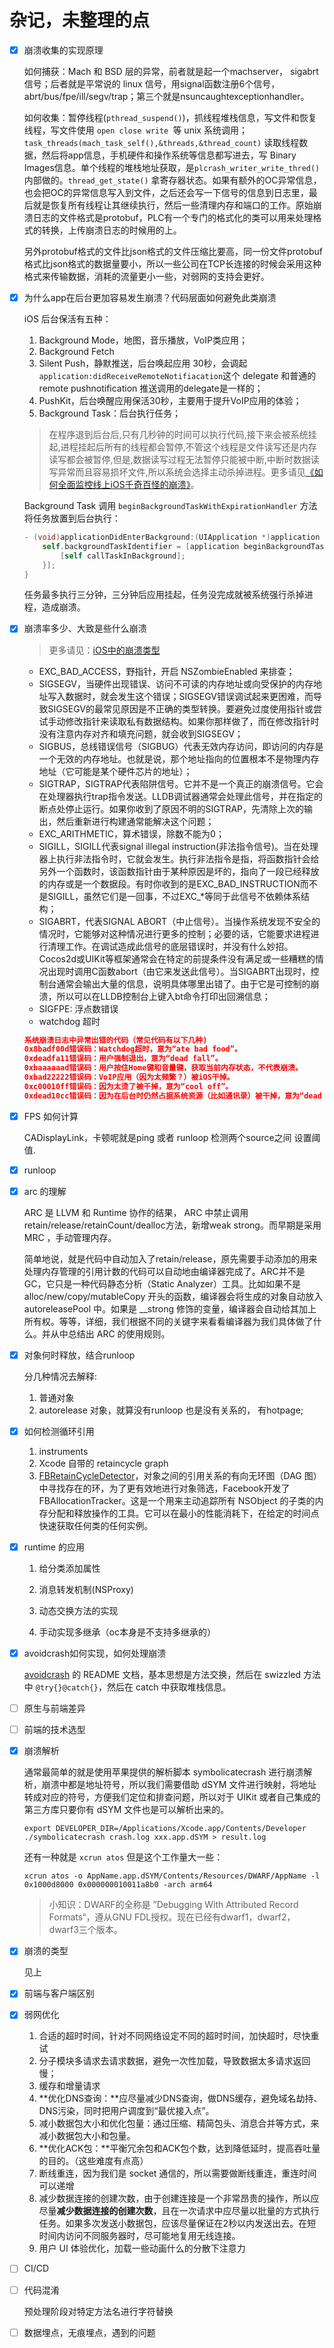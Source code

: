 # 杂记，未整理的点

* [x] 崩溃收集的实现原理

  如何捕获：Mach 和 BSD 层的异常，前者就是起一个machserver， sigabrt 信号；后者就是平常说的 linux 信号，用signal函数注册6个信号，abrt/bus/fpe/ill/segv/trap；第三个就是nsuncaughtexceptionhandler。

  如何收集：暂停线程(`pthread_suspend()`)，抓线程堆栈信息，写文件和恢复线程，写文件使用 `open close write `等 unix 系统调用；`task_threads(mach_task_self(),&threads,&thread_count)` 读取线程数据，然后将app信息，手机硬件和操作系统等信息都写进去，写 Binary Images信息。单个线程的堆栈地址获取，是`plcrash_writer_write_thred()` 内部做的。`thread_get_state()` 拿寄存器状态。如果有额外的OC异常信息，也会把OC的异常信息写入到文件，之后还会写一下信号的信息到日志里，最后就是恢复所有线程让其继续执行，然后一些清理内存和端口的工作。原始崩溃日志的文件格式是protobuf，PLC有一个专门的格式化的类可以用来处理格式的转换，上传崩溃日志的时候用的上。

  另外protobuf格式的文件比json格式的文件压缩比要高，同一份文件protobuf格式比json格式的数据量要小，所以一些公司在TCP长连接的时候会采用这种格式来传输数据，消耗的流量更小一些，对弱网的支持会更好。

* [x] 为什么app在后台更加容易发生崩溃？代码层面如何避免此类崩溃

  iOS 后台保活有五种：

  1. Background Mode，地图，音乐播放，VoIP类应用；
  2. Background Fetch
  3. Silent Push，静默推送，后台唤起应用 30秒，会调起 `application:didReceiveRemoteNotifiacation`这个 delegate 和普通的 remote pushnotification 推送调用的delegate是一样的；
  4. PushKit，后台唤醒应用保活30秒，主要用于提升VoIP应用的体验；
  5. Background Task：后台执行任务；

  > 在程序退到后台后,只有几秒钟的时间可以执行代码,接下来会被系统挂起,进程挂起后所有的线程都会暂停,不管这个线程是文件读写还是内存读写都会被暂停,但是,数据读写过程无法暂停只能被中断,中断时数据读写异常而且容易损坏文件,所以系统会选择主动杀掉进程。更多请见[《如何全面监控线上iOS千奇百怪的崩溃》](https://www.jianshu.com/p/f63cf2c8d5c5)。

  Background Task 调用 `beginBackgroundTaskWithExpirationHandler` 方法将任务放置到后台执行：

  ```objective-c
  - (void)applicationDidEnterBackground:(UIApplication *)application {
      self.backgroundTaskIdentifier = [application beginBackgroundTaskWithExpirationHandler:^{
          [self callTaskInBackground];
      }];
  }
  ```

  任务最多执行三分钟，三分钟后应用挂起，任务没完成就被系统强行杀掉进程，造成崩溃。

* [x] 崩溃率多少、大致是些什么崩溃

  >  更多请见：[iOS中的崩溃类型](https://www.jianshu.com/p/e1a3635ea30c)

  * EXC_BAD_ACCESS，野指针，开启 NSZombieEnabled 来排查；
  * SIGSEGV，当硬件出现错误、访问不可读的内存地址或向受保护的内存地址写入数据时，就会发生这个错误；SIGSEGV错误调试起来更困难，而导致SIGSEGV的最常见原因是不正确的类型转换。要避免过度使用指针或尝试手动修改指针来读取私有数据结构。如果你那样做了，而在修改指针时没有注意内存对齐和填充问题，就会收到SIGSEGV；
  * SIGBUS，总线错误信号（SIGBUG）代表无效内存访问，即访问的内存是一个无效的内存地址。也就是说，那个地址指向的位置根本不是物理内存地址（它可能是某个硬件芯片的地址）；
  * SIGTRAP，SIGTRAP代表陷阱信号。它并不是一个真正的崩溃信号。它会在处理器执行trap指令发送。LLDB调试器通常会处理此信号，并在指定的断点处停止运行。如果你收到了原因不明的SIGTRAP，先清除上次的输出，然后重新进行构建通常能解决这个问题；
  * EXC_ARITHMETIC，算术错误，除数不能为0；
  * SIGILL，SIGILL代表signal illegal instruction(非法指令信号)。当在处理器上执行非法指令时，它就会发生。执行非法指令是指，将函数指针会给另外一个函数时，该函数指针由于某种原因是坏的，指向了一段已经释放的内存或是一个数据段。有时你收到的是EXC_BAD_INSTRUCTION而不是SIGILL，虽然它们是一回事，不过EXC_*等同于此信号不依赖体系结构；
  * SIGABRT，代表SIGNAL ABORT（中止信号）。当操作系统发现不安全的情况时，它能够对这种情况进行更多的控制；必要的话，它能要求进程进行清理工作。在调试造成此信号的底层错误时，并没有什么妙招。Cocos2d或UIKit等框架通常会在特定的前提条件没有满足或一些糟糕的情况出现时调用C函数abort（由它来发送此信号）。当SIGABRT出现时，控制台通常会输出大量的信息，说明具体哪里出错了。由于它是可控制的崩溃，所以可以在LLDB控制台上键入bt命令打印出回溯信息；
  * SIGFPE: 浮点数错误
  * watchdog 超时

  ```json
  系统崩溃日志中异常出错的代码（常见代码有以下几种)
  0x8badf00d错误码：Watchdog超时，意为“ate bad food”。
  0xdeadfa11错误码：用户强制退出，意为“dead fall”。
  0xbaaaaaad错误码：用户按住Home键和音量键，获取当前内存状态，不代表崩溃。
  0xbad22222错误码：VoIP应用（因为太频繁？）被iOS干掉。
  0xc00010ff错误码：因为太烫了被干掉，意为“cool off”。
  0xdead10cc错误码：因为在后台时仍然占据系统资源（比如通讯录）被干掉，意为“dead lock”。
  ```

  

* [x] FPS 如何计算

  CADisplayLink，卡顿呢就是ping 或者 runloop 检测两个source之间 设置阈值.

* [x] runloop

* [x] arc 的理解

  ARC 是 LLVM 和 Runtime 协作的结果， ARC 中禁止调用retain/release/retainCount/dealloc方法，新增weak strong。而早期是采用 MRC ，手动管理内存。

  简单地说，就是代码中自动加入了retain/release，原先需要手动添加的用来处理内存管理的引用计数的代码可以自动地由编译器完成了。ARC并不是GC，它只是一种代码静态分析（Static Analyzer）工具。比如如果不是 alloc/new/copy/mutableCopy 开头的函数，编译器会将生成的对象自动放入 autoreleasePool 中。如果是 __strong 修饰的变量，编译器会自动给其加上所有权。等等，详细，我们根据不同的关键字来看看编译器为我们具体做了什么。并从中总结出 ARC 的使用规则。

* [x] 对象何时释放，结合runloop

  分几种情况去解释:

  1. 普通对象
  2. autorelease 对象，就算没有runloop 也是没有关系的， 有hotpage;

* [x] 如何检测循环引用

  1. instruments
  2. Xcode 自带的 retaincycle graph
  3. [FBRetainCycleDetector](https://github.com/facebook/FBRetainCycleDetector)，对象之间的引用关系的有向无环图（DAG 图）中寻找存在的环，为了更有效地进行对象筛选，Facebook开发了 FBAllocationTracker。这是一个用来主动追踪所有 NSObject 的子类的内存分配和释放操作的工具。它可以在最小的性能消耗下，在给定的时间点快速获取任何类的任何实例。

* [x] runtime 的应用

  1. 给分类添加属性

  2. 消息转发机制(NSProxy)

  3. 动态交换方法的实现

  4. 手动实现多继承（oc本身是不支持多继承的）

* [x] avoidcrash如何实现，如何处理崩溃

  [avoidcrash](https://github.com/chenfanfang/AvoidCrash) 的 README 文档，基本思想是方法交换，然后在 swizzled 方法中 `@try{}@catch{}`，然后在 catch 中获取堆栈信息。

* [ ] 原生与前端差异

* [ ] 前端的技术选型



* [x] 崩溃解析

  通常最简单的就是使用苹果提供的解析脚本 symbolicatecrash 进行崩溃解析，崩溃中都是地址符号，所以我们需要借助 dSYM 文件进行映射，将地址转成对应的符号，方便我们定位和排查问题，所以对于 UIKit 或者自己集成的第三方库只要你有 dSYM 文件也是可以解析出来的。

  ```shell
  export DEVELOPER_DIR=/Applications/Xcode.app/Contents/Developer
  ./symbolicatecrash crash.log xxx.app.dSYM > result.log
  ```

  还有一种就是 `xcrun atos` 但是这个工作量大一些：

  ```shell
  xcrun atos -o AppName.app.dSYM/Contents/Resources/DWARF/AppName -l 0x1000d8000 0x000000010011a8b0 -arch arm64
  ```

  > 小知识：DWARF的全称是 ”Debugging With Attributed Record Formats“，遵从GNU FDL授权。现在已经有dwarf1，dwarf2，dwarf3三个版本。

* [x] 崩溃的类型

  见上

* [x] 前端与客户端区别

* [x] 弱网优化

  1. 合适的超时时间，针对不同网络设定不同的超时时间，加快超时，尽快重试
  2. 分子模块多请求去请求数据，避免一次性加载，导致数据太多请求返回慢；
  3. 缓存和增量请求
  4. **优化DNS查询：**应尽量减少DNS查询，做DNS缓存，避免域名劫持、DNS污染，同时把用户调度到“最优接入点”。
  5. 减小数据包大小和优化包量：通过压缩、精简包头、消息合并等方式，来减小数据包大小和包量。
  6. **优化ACK包：**平衡冗余包和ACK包个数，达到降低延时，提高吞吐量的目的。（这些难度有点高）
  7. 断线重连，因为我们是 socket 通信的，所以需要做断线重连，重连时间可以递增
  8. 减少数据连接的创建次数，由于创建连接是一个非常昂贵的操作，所以应尽量**减少数据连接的创建次数**，且在一次请求中应尽量以批量的方式执行任务。如果多次发送小数据包，应该尽量保证在2秒以内发送出去。在短时间内访问不同服务器时，尽可能地复用无线连接。
  9. 用户 UI 体验优化，加载一些动画什么的分散下注意力

* [ ] CI/CD

* [ ] 代码混淆

  预处理阶段对特定方法名进行字符替换

* [ ] 数据埋点，无痕埋点，遇到的问题
